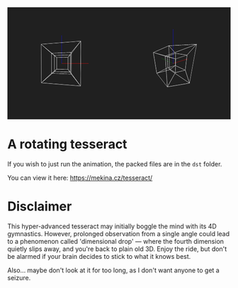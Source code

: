 <img align="center" src="a-rotating-tesseract-visualization.png">

# A rotating tesseract
If you wish to just run the animation, the packed files are in the `dst` folder.

You can view it here: <a href="https://mekina.cz/tesseract/">https://mekina.cz/tesseract/</a>

# Disclaimer
This hyper-advanced tesseract may initially boggle the mind with its 4D gymnastics.
However, prolonged observation from a single angle could lead to a phenomenon called 'dimensional drop' — where the fourth dimension quietly slips away, and you're back to plain old 3D.
Enjoy the ride, but don't be alarmed if your brain decides to stick to what it knows best.

Also... maybe don't look at it for too long, as I don't want anyone to get a seizure.
